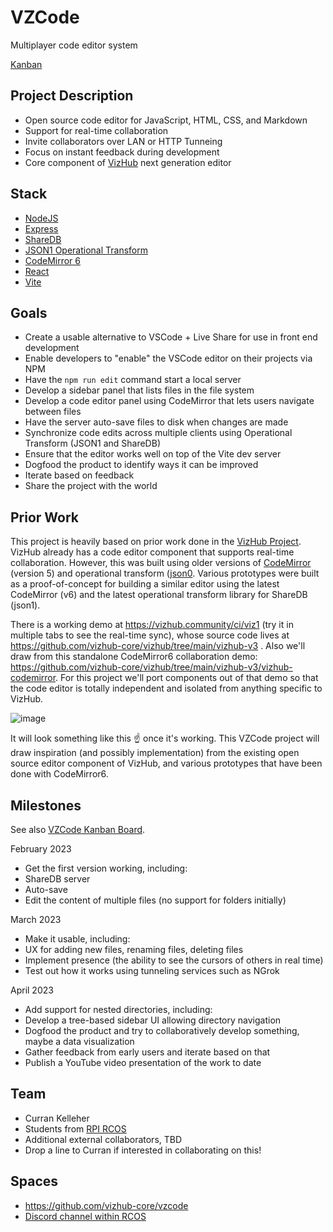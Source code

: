 # VZCode

Multiplayer code editor system

[Kanban](https://github.com/orgs/vizhub-core/projects/2/views/1)

## Project Description

- Open source code editor for JavaScript, HTML, CSS, and Markdown
- Support for real-time collaboration
- Invite collaborators over LAN or HTTP Tunneing
- Focus on instant feedback during development
- Core component of [VizHub](https://vizhub.com/) next generation editor

## Stack

- [NodeJS](https://nodejs.org/en/)
- [Express](https://expressjs.com/)
- [ShareDB](https://github.com/share/sharedb)
- [JSON1 Operational Transform](https://github.com/ottypes/json1)
- [CodeMirror 6](https://codemirror.net/)
- [React](https://reactjs.org/)
- [Vite](https://vitejs.dev/)

## Goals

- Create a usable alternative to VSCode + Live Share for use in front end development
- Enable developers to "enable" the VSCode editor on their projects via NPM
- Have the `npm run edit` command start a local server
- Develop a sidebar panel that lists files in the file system
- Develop a code editor panel using CodeMirror that lets users navigate between files
- Have the server auto-save files to disk when changes are made
- Synchronize code edits across multiple clients using Operational Transform (JSON1 and ShareDB)
- Ensure that the editor works well on top of the Vite dev server
- Dogfood the product to identify ways it can be improved
- Iterate based on feedback
- Share the project with the world

## Prior Work

This project is heavily based on prior work done in the [VizHub Project](https://github.com/vizhub-core/vizhub/). VizHub already has a code editor component that supports real-time collaboration. However, this was built using older versions of [CodeMirror](https://codemirror.net/5/) (version 5) and operational transform ([json0](https://github.com/ottypes/json0). Various prototypes were built as a proof-of-concept for building a similar editor using the latest CodeMirror (v6) and the latest operational transform library for ShareDB (json1).

There is a working demo at https://vizhub.community/ci/viz1 (try it in multiple tabs to see the real-time sync), whose source code lives at https://github.com/vizhub-core/vizhub/tree/main/vizhub-v3 . Also we'll draw from this standalone CodeMirror6 collaboration demo: https://github.com/vizhub-core/vizhub/tree/main/vizhub-v3/vizhub-codemirror. For this project we'll port components out of that demo so that the code editor is totally independent and isolated from anything specific to VizHub.

![image](https://user-images.githubusercontent.com/68416/213894278-51c7c9a9-dc11-42bc-ba10-c23109c473cd.png)

It will look something like this ☝️ once it's working. This VZCode project will draw inspiration (and possibly implementation) from the existing open source editor component of VizHub, and various prototypes that have been done with CodeMirror6.

## Milestones

See also [VZCode Kanban Board](https://github.com/orgs/vizhub-core/projects/2/views/1).

February 2023

- Get the first version working, including:
- ShareDB server
- Auto-save
- Edit the content of multiple files (no support for folders initially)

March 2023

- Make it usable, including:
- UX for adding new files, renaming files, deleting files
- Implement presence (the ability to see the cursors of others in real time)
- Test out how it works using tunneling services such as NGrok

April 2023

- Add support for nested directories, including:
- Develop a tree-based sidebar UI allowing directory navigation
- Dogfood the product and try to collaboratively develop something, maybe a data visualization
- Gather feedback from early users and iterate based on that
- Publish a YouTube video presentation of the work to date

## Team

- Curran Kelleher
- Students from [RPI RCOS](https://rcos.io/)
- Additional external collaborators, TBD
- Drop a line to Curran if interested in collaborating on this!

## Spaces

- https://github.com/vizhub-core/vzcode
- [Discord channel within RCOS](https://discord.com/channels/738593165438746634/1066068656045441044)
